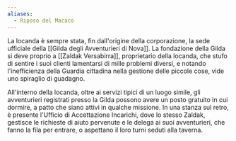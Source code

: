 ```yaml
---
aliases:
  - Riposo del Macaco
---
```



La locanda è sempre stata, fin dall'origine della corporazione, la sede ufficiale della [[Gilda degli Avventurieri di Nova]]. La fondazione della Gilda si deve proprio a [[Zaldak Versabirra]], proprietario della locanda, che stufo di sentire i suoi clienti lamentarsi di mille problemi diversi, e notando l'inefficienza della Guardia cittadina nella gestione delle piccole cose, vide uno spiraglio di guadagno. 

All'interno della locanda, oltre ai servizi tipici di un luogo simile, gli avventurieri registrati presso la Gilda possono avere un posto gratuito in cui dormire, a patto che siano attivi in qualche missione. In una stanza sul retro, è presente l'Ufficio di Accettazione Incarichi, dove lo stesso Zaldak, gestisce le richieste di aiuto pervenute e le delega ai suoi avventurieri, che fanno la fila per entrare, o aspettano il loro turni seduti alla taverna.